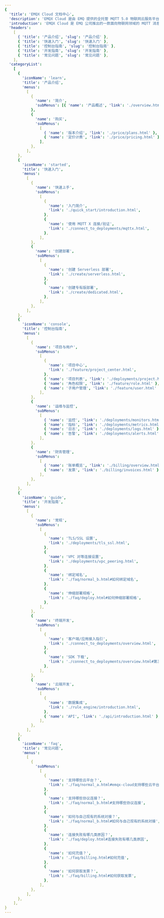 ```yaml
---
{
  'title': 'EMQX Cloud 文档中心',
  'description': 'EMQX Cloud 是由 EMQ 提供的全托管 MQTT 5.0 物联网云服务平台，可连接海量物联网设备并实时处理数据，它支持按量付费，可零代码实现消息分发和持久化。',
  'introduction': 'EMQX Cloud 是 EMQ 公司推出的一款面向物联网领域的 MQTT 消息中间件产品。作为全球首个全托管的 MQTT 5.0 消息云服务，EMQX Cloud 提供了一站式运维代管、独有隔离环境的 MQTT 消息服务。在万物互联的时代，EMQX Cloud 可以帮助您快速构建面向物联网领域的行业应用，轻松实现物联网数据的采集、传输、计算和持久化。',
  'headers':
    [
      { 'title': '产品介绍', 'slug': '产品介绍' },
      { 'title': '快速入门', 'slug': '快速入门' },
      { 'title': '控制台指南', 'slug': '控制台指南' },
      { 'title': '开发指南', 'slug': '开发指南' },
      { 'title': '常见问题', 'slug': '常见问题' },
    ],
  'categoryList':
    [
      {
        'iconName': 'learn',
        'title': '产品介绍',
        'menus':
          [
            {
              'name': '简介',
              'subMenus': [{ 'name': '产品概述', 'link': './overview.html' }],
            },
            {
              'name': '购买',
              'subMenus':
                [
                  { 'name': '版本介绍', 'link': './price/plans.html' },
                  { 'name': '定价计费', 'link': './price/pricing.html' },
                ],
            },
          ],
      },
      {
        'iconName': 'started',
        'title': '快速入门',
        'menus':
          [
            {
              'name': '快速上手',
              'subMenus':
                [
                  {
                    'name': '入门简介',
                    'link': './quick_start/introduction.html',
                  },
                  {
                    'name': '使用 MQTT X 连接/验证',
                    'link': './connect_to_deployments/mqttx.html',
                  },
                ],
            },
            {
              'name': '创建部署',
              'subMenus':
                [
                  {
                    'name': '创建 Serverless 部署',
                    'link': './create/serverless.html',
                  },
                  {
                    'name': '创建专有版部署',
                    'link': './create/dedicated.html',
                  },
                ],
            },
          ],
      },
      {
        'iconName': 'console',
        'title': '控制台指南',
        'menus':
          [
            {
              'name': '项目与用户',
              'subMenus':
                [
                  {
                    'name': '项目中心',
                    'link': './feature/project_center.html',
                  },
                  { 'name': '项目列表', 'link': './deployments/project.html' },
                  { 'name': '角色权限', 'link': './feature/role.html' },
                  { 'name': '子用户管理', 'link': './feature/user.html' },
                ],
            },
            {
              'name': '运维与监控',
              'subMenus':
                [
                  { 'name': '监控', 'link': './deployments/monitors.html' },
                  { 'name': '指标', 'link': './deployments/metrics.html' },
                  { 'name': '日志', 'link': './deployments/logs.html' },
                  { 'name': '告警', 'link': './deployments/alerts.html' },
                ],
            },
            {
              'name': '财务管理',
              'subMenus':
                [
                  { 'name': '账单概览', 'link': './billing/overview.html' },
                  { 'name': '发票', 'link': './billing/invoices.html' },
                ],
            },
          ],
      },
      {
        'iconName': 'guide',
        'title': '开发指南',
        'menus':
          [
            {
              'name': '常规',
              'subMenus':
                [
                  {
                    'name': 'TLS/SSL 设置',
                    'link': './deployments/tls_ssl.html',
                  },
                  {
                    'name': 'VPC 对等连接设置',
                    'link': './deployments/vpc_peering.html',
                  },
                  {
                    'name': '绑定域名',
                    'link': './faq/normal_b.html#如何绑定域名',
                  },
                  {
                    'name': '伸缩部署规格',
                    'link': './faq/deploy.html#如何伸缩部署规格',
                  },
                ],
            },
            {
              'name': '终端开发',
              'subMenus':
                [
                  {
                    'name': '客户端/应用接入指引',
                    'link': './connect_to_deployments/overview.html',
                  },
                  {
                    'name': 'SDK 下载',
                    'link': './connect_to_deployments/overview.html#第三方-SDK-推荐',
                  },
                ],
            },
            {
              'name': '云端开发',
              'subMenus':
                [
                  {
                    'name': '数据集成',
                    'link': './rule_engine/introduction.html',
                  },
                  { 'name': 'API', 'link': './api/introduction.html' },
                ],
            },
          ],
      },
      {
        'iconName': 'faq',
        'title': '常见问题',
        'menus':
          [
            {
              'subMenus':
                [
                  {
                    'name': '支持哪些云平台？',
                    'link': './faq/normal_a.html#emqx-cloud支持哪些云平台',
                  },
                  {
                    'name': '支持哪些协议连接？',
                    'link': './faq/normal_b.html#支持哪些协议连接',
                  },
                  {
                    'name': '如何与自己现有的系统对接？',
                    'link': './faq/normal_b.html#如何与自己现有的系统对接',
                  },
                  {
                    'name': '连接失败有哪几类原因？',
                    'link': './faq/deploy.html#连接失败有哪几类原因',
                  },
                  {
                    'name': '如何充值？',
                    'link': './faq/billing.html#如何充值',
                  },
                  {
                    'name': '如何获取发票？',
                    'link': './faq/billing.html#如何获取发票',
                  },
                ],
            },
          ],
      },
    ],
}
---
```


<CloudOverview />
